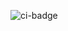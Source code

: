 ![ci-badge](https://github.com/campus-clearou-center/clearout-center/workflows/campus-clearout-center/badge.svg)

